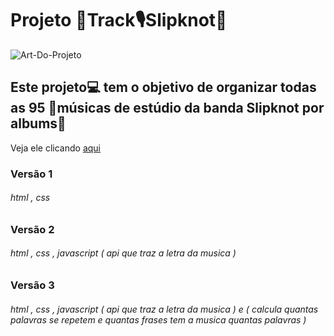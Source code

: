 ﻿# Projeto 🎹Track🎙️Slipknot🎸
 
![Art-Do-Projeto](https://github.com/ThiagoMassenoMaciel/Track-Slipknot.github.io/assets/107934374/7a971147-9c51-415f-9d36-a720a69308b6)

## Este projeto💻 tem o objetivo de organizar todas as 95 🎼músicas de estúdio da banda Slipknot por albums💽

Veja ele clicando [aqui](https://thiagomassenomaciel.github.io/Track-Slipknot.github.io/)
### Versão 1 
###### html , css 

### Versão 2
###### html , css , javascript ( api que traz a letra da musica )


### Versão 3
###### html , css , javascript ( api que traz a letra da musica ) e ( calcula quantas palavras se repetem e quantas frases tem a musica quantas palavras )
